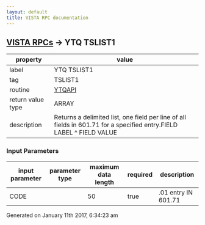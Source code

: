 ```yaml
---
layout: default
title: VISTA RPC documentation
---
```




## [VISTA RPCs](TableOfContent.md) &#8594; YTQ TSLIST1 

 property | value 
--- | --- 
 label | YTQ TSLIST1
 tag | TSLIST1
 routine | [YTQAPI](http://code.osehra.org/dox/Routine_YTQAPI_source.html)
 return value type | ARRAY
 description | Returns a delimited list, one field per line of all fields in 601.71 for a specified entry.FIELD LABEL ^ FIELD VALUE

### Input Parameters

| input parameter | parameter type | maximum data length | required | description | 
| --- | --- | --- | --- | --- | 
| CODE |  | 50 | true | .01 entry IN 601.71 | 




Generated on January 11th 2017, 6:34:23 am